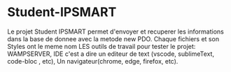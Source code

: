 # Student-IPSMART
Le projet Student IPSMART permet d'envoyer et recuperer les informations dans la base de donnee
avec la metode new PDO.
Chaque fichiers et son Styles ont le meme nom
LES outils de travail pour tester le projet:
WAMPSERVER,
IDE c'est a dire un editeur de text (vscode, sublimeText, code-bloc , etc),
Un navigateur(chrome, edge, firefox, etc).
